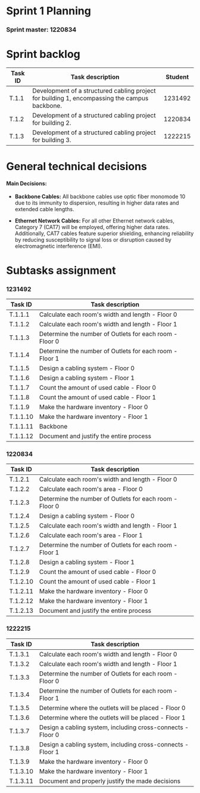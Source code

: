 # Sprint 1 Planning

### Sprint master: 1220834 ###

# Sprint backlog

| Task ID | Task description                                                                              | Student |
|---------|-----------------------------------------------------------------------------------------------|---------|
| T.1.1   | Development of a structured cabling project for building 1, encompassing the campus backbone. | 1231492 |
| T.1.2   | Development of a structured cabling project for building 2.                                   | 1220834 |
| T.1.3   | Development of a structured cabling project for building 3.                                   | 1222215 |

# General technical decisions

#### Main Decisions: ####

* **Backbone Cables:** All backbone cables use optic fiber monomode 10 due to its immunity to dispersion, resulting in higher data rates and extended cable lengths.

* **Ethernet Network Cables:** For all other Ethernet network cables, Category 7 (CAT7) will be employed, offering higher data rates. Additionally, CAT7 cables feature superior shielding, enhancing reliability by reducing susceptibility to signal loss or disruption caused by electromagnetic interference (EMI).

# Subtasks assignment

###  1231492

| Task ID  | Task description                                        |
|----------|---------------------------------------------------------|
| T.1.1.1  | Calculate each room's width and length - Floor 0        |
| T.1.1.2  | Calculate each room's width and length - Floor 1        |
| T.1.1.3  | Determine the number of Outlets for each room - Floor 0 |
| T.1.1.4  | Determine the number of Outlets for each room - Floor 1 |
| T.1.1.5  | Design a cabling system - Floor 0                       |
| T.1.1.6  | Design a cabling system - Floor 1                       |
| T.1.1.7  | Count the amount of used cable - Floor 0                |
| T.1.1.8  | Count the amount of used cable - Floor 1                |
| T.1.1.9  | Make the hardware inventory - Floor 0                   |
| T.1.1.10 | Make the hardware inventory - Floor 1                   |
| T.1.1.11 | Backbone                                                |
| T.1.1.12 | Document and justify the entire process                 |

### 1220834

| Task ID  | Task description                                        |
|----------|---------------------------------------------------------|
| T.1.2.1  | Calculate each room's width and length - Floor 0        |
| T.1.2.2  | Calculate each room's area - Floor 0                    |
| T.1.2.3  | Determine the number of Outlets for each room - Floor 0 |
| T.1.2.4  | Design a cabling system - Floor 0                       |
| T.1.2.5  | Calculate each room's width and length - Floor 1        |
| T.1.2.6  | Calculate each room's area - Floor 1                    |
| T.1.2.7  | Determine the number of Outlets for each room - Floor 1 |
| T.1.2.8  | Design a cabling system - Floor 1                       |
| T.1.2.9  | Count the amount of used cable - Floor 0                |
| T.1.2.10 | Count the amount of used cable - Floor 1                |
| T.1.2.11 | Make the hardware inventory - Floor 0                   |
| T.1.2.12 | Make the hardware inventory - Floor 1                   |
| T.1.2.13 | Document and justify the entire process                 |

### 1222215

| Task ID   | Task description                                            |
|-----------|-------------------------------------------------------------|
| T.1.3.1   | Calculate each room's width and length - Floor 0            |
| T.1.3.2   | Calculate each room's width and length - Floor 1            |
| T.1.3.3   | Determine the number of Outlets for each room - Floor 0     |
| T.1.3.4   | Determine the number of Outlets for each room - Floor 1     |
| T.1.3.5   | Determine where the outlets will be placed - Floor 0        |
| T.1.3.6   | Determine where the outlets will be placed - Floor 1        |
| T.1.3.7   | Design a cabling system, including cross-connects - Floor 0 |
| T.1.3.8   | Design a cabling system, including cross-connects - Floor 1 |
| T.1.3.9   | Make the hardware inventory - Floor 0                       |
| T.1.3.10  | Make the hardware inventory - Floor 1                       |
| T.1.3.11  | Document and properly justify the made decisions            |